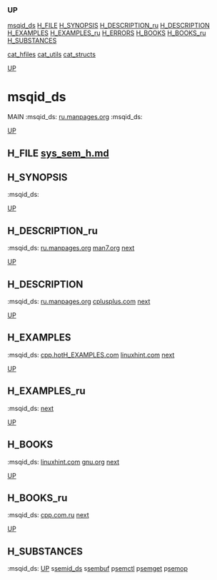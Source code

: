 ### UP
[msqid_ds](##msqid_ds)
[H_FILE](##H_FILE)
[H_SYNOPSIS](##H_SYNOPSIS)
[H_DESCRIPTION_ru](##H_DESCRIPTION)
[H_DESCRIPTION](##H_DESCRIPTION_ru)
[H_EXAMPLES](##H_EXAMPLES)
[H_EXAMPLES_ru](##H_EXAMPLES_ru)
[H_ERRORS](##H_ERRORS)
[H_BOOKS](##H_BOOKS)
[H_BOOKS_ru](##H_BOOKS_ru)
[H_SUBSTANCES](##H_SUBSTANCES)

[cat_hfiles](../cat_hfiles.md)
[cat_utils](../cat_utils.md)
[cat_structs](../cat_structs.md)


[UP](###UP)
# msqid_ds
MAIN :msqid_ds:
[ru.manpages.org](https://www.google.ru/search?q=msqid_ds.h+site%3Ahttps%3A%2F%2Fru.manpages.org)
:msqid_ds:



[UP](###UP)
## H_FILE [sys_sem_h.md](sys_sem_h.md)
## H_SYNOPSIS
:msqid_ds:



[UP](###UP)
## H_DESCRIPTION_ru
:msqid_ds:
[ru.manpages.org](https://www.google.ru/search?q=msqid_ds.h+site%3Ahttps%3A%2F%2Fru.manpages.org)
[man7.org](https://www.google.ru/search?q=struct+msqid_ds.h+site%3Ahttps%3A%2F%2Fman7.org%2Flinux%2Fman-pages)
[next](##H_DESCRIPTION)



[UP](###UP)
## H_DESCRIPTION
:msqid_ds:
[ru.manpages.org](https://www.google.ru/search?q=msqid_ds.h+site%3Ahttps%3A%2F%2Fru.manpages.org)
[cplusplus.com](https://www.cplusplus.com/reference/)
[next](##H_EXAMPLES)



[UP](###UP)
## H_EXAMPLES
:msqid_ds:
[cpp.hotH_EXAMPLES.com](https://cpp.hotH_EXAMPLES.com/H_EXAMPLES/-/-/msqid_ds.h/cpp-close-function-H_EXAMPLES.html)
[linuxhint.com](https://www.google.ru/search?q=msqid_ds.h+site%3Ahttps%3A%2F%2Flinuxhint.com)
[next](##H_EXAMPLES_ru)



[UP](###UP)
## H_EXAMPLES_ru
:msqid_ds:
[next](##H_ERRORS)



[UP](###UP)
## H_BOOKS
:msqid_ds:
[linuxhint.com](https://www.google.ru/search?q=msqid_ds.h+site%3Ahttps%3A%2F%2Flinuxhint.com)
[gnu.org](https://www.google.ru/search?q=msqid_ds.h+site%3Ahttps%3A%2F%2Fwww.gnu.org%2Fsoftware%2Flibc%2Fmanual)
[next](##H_BOOKS_ru)



[UP](###UP)
## H_BOOKS_ru
:msqid_ds:
[cpp.com.ru](https://www.google.ru/search?q=msqid_ds.h+site%3Ahttps%3A%2F%2Fcpp.com.ru)
[next](##STRUCTS)



[UP](###UP)
## H_SUBSTANCES
:msqid_ds:
[UP](###UP)
s[semid_ds](../structs/semid_ds/semid_ds.man)
s[sembuf](../structs/sembuf/sembuf.man)
p[semctl](../utils/semctl/semctl.man)
p[semget](../utils/semget/semget.man)
p[semop](../utils/semop/semop.man)
